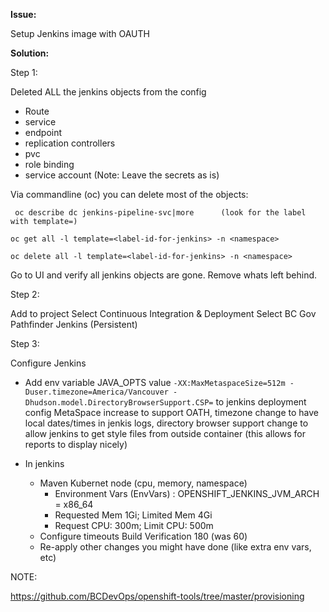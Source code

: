 
**Issue:**

Setup Jenkins image with OAUTH

**Solution:**

Step 1:

Deleted ALL the jenkins objects from the config 
- Route
- service
- endpoint
- replication controllers
- pvc
- role binding
- service account
(Note: Leave the secrets as is)

Via commandline (oc) you can delete most of the objects:

` oc describe dc jenkins-pipeline-svc|more      (look for the label with template=)`

`oc get all -l template=<label-id-for-jenkins> -n <namespace>`

`oc delete all -l template=<label-id-for-jenkins> -n <namespace>`

Go to UI and verify all jenkins objects are gone. Remove whats left behind.

Step 2:

Add to project
Select Continuous Integration & Deployment
Select BC Gov Pathfinder Jenkins (Persistent)

Step 3:

Configure Jenkins 
* Add env variable JAVA_OPTS value 
  `-XX:MaxMetaspaceSize=512m -Duser.timezone=America/Vancouver -Dhudson.model.DirectoryBrowserSupport.CSP=`
to jenkins deployment config
MetaSpace increase to support OATH, timezone change to have local dates/times in jenkis logs, directory browser support change to allow jenkins to get style files from outside container (this allows for reports to display nicely)

* In jenkins
    * Maven Kubernet node (cpu, memory, namespace)
       * Environment Vars (EnvVars) : OPENSHIFT_JENKINS_JVM_ARCH = x86_64
       * Requested Mem 1Gi; Limited Mem 4Gi
       * Request CPU: 300m; Limit CPU: 500m
    * Configure timeouts
      Build Verification 180 (was 60)
    * Re-apply other changes you might have done (like extra env vars, etc)

NOTE:

https://github.com/BCDevOps/openshift-tools/tree/master/provisioning


